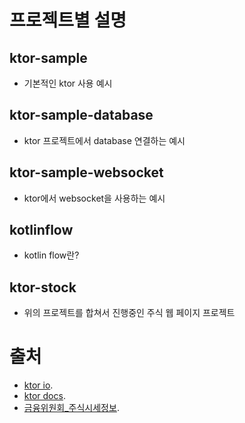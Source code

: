 # 프로젝트별 설명
## ktor-sample
- 기본적인 ktor 사용 예시

## ktor-sample-database
- ktor 프로젝트에서 database 연결하는 예시

## ktor-sample-websocket
- ktor에서 websocket을 사용하는 예시

## kotlinflow
- kotlin flow란?

## ktor-stock
- 위의 프로젝트를 합쳐서 진행중인 주식 웹 페이지 프로젝트

# 출처
- [ktor io](https://start.ktor.io/settings?name=ktor-sample&website=example.com&artifact=com.example.ktor-sample&kotlinVersion=2.0.20&ktorVersion=3.0.0-rc-2&buildSystem=GRADLE_KTS&engine=NETTY&configurationIn=YAML&addSampleCode=true&plugins=content-negotiation%2Crouting%2Cktor-gson%2Ccall-logging%2Ccallid).
- [ktor docs](https://ktor.io/docs/server-integrate-database.html#create-project).
- [금융위원회_주식시세정보](https://www.data.go.kr/data/15094808/openapi.do). 
